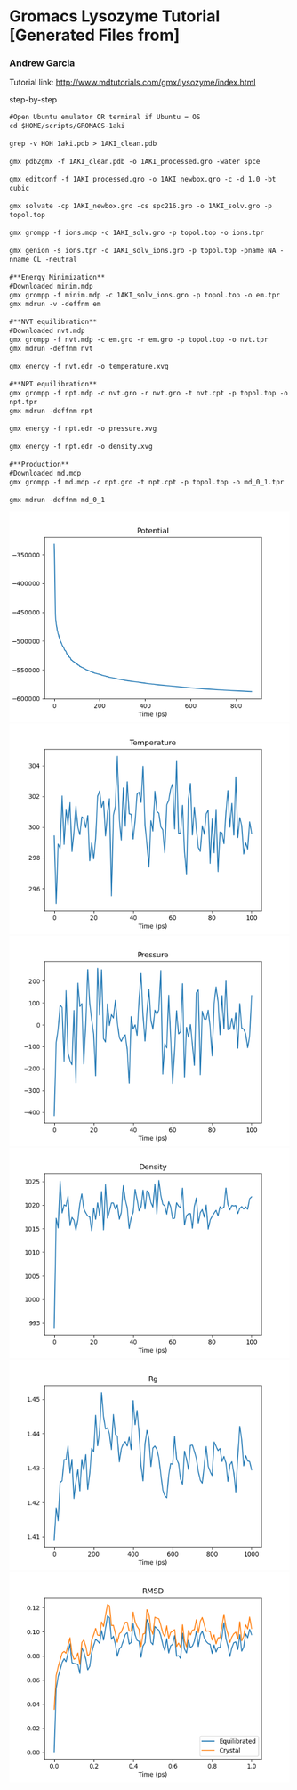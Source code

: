 # Gromacs Lysozyme Tutorial [Generated Files from]
### Andrew Garcia

Tutorial link:
http://www.mdtutorials.com/gmx/lysozyme/index.html

step-by-step
```shell
#Open Ubuntu emulator OR terminal if Ubuntu = OS
cd $HOME/scripts/GROMACS-1aki

grep -v HOH 1aki.pdb > 1AKI_clean.pdb

gmx pdb2gmx -f 1AKI_clean.pdb -o 1AKI_processed.gro -water spce

gmx editconf -f 1AKI_processed.gro -o 1AKI_newbox.gro -c -d 1.0 -bt cubic

gmx solvate -cp 1AKI_newbox.gro -cs spc216.gro -o 1AKI_solv.gro -p topol.top

gmx grompp -f ions.mdp -c 1AKI_solv.gro -p topol.top -o ions.tpr

gmx genion -s ions.tpr -o 1AKI_solv_ions.gro -p topol.top -pname NA -nname CL -neutral

#**Energy Minimization**
#Downloaded minim.mdp
gmx grompp -f minim.mdp -c 1AKI_solv_ions.gro -p topol.top -o em.tpr
gmx mdrun -v -deffnm em

#**NVT equilibration**
#Downloaded nvt.mdp
gmx grompp -f nvt.mdp -c em.gro -r em.gro -p topol.top -o nvt.tpr
gmx mdrun -deffnm nvt

gmx energy -f nvt.edr -o temperature.xvg

#**NPT equilibration**
gmx grompp -f npt.mdp -c nvt.gro -r nvt.gro -t nvt.cpt -p topol.top -o npt.tpr
gmx mdrun -deffnm npt

gmx energy -f npt.edr -o pressure.xvg

gmx energy -f npt.edr -o density.xvg

#**Production**
#Downloaded md.mdp
gmx grompp -f md.mdp -c npt.gro -t npt.cpt -p topol.top -o md_0_1.tpr

gmx mdrun -deffnm md_0_1
```

![](files/Figure_1.png)
![](files/Figure_2.png)
![](files/Figure_3.png)
![](files/Figure_4.png)
![](files/Figure_5.png)
![](files/Figure_6.png)

